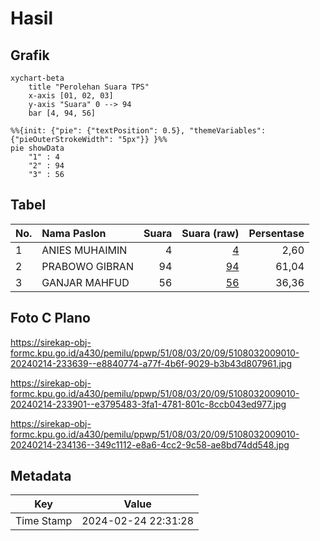 # Hasil

## Grafik

```mermaid
xychart-beta
    title "Perolehan Suara TPS"
    x-axis [01, 02, 03]
    y-axis "Suara" 0 --> 94
    bar [4, 94, 56]
```

```mermaid
%%{init: {"pie": {"textPosition": 0.5}, "themeVariables": {"pieOuterStrokeWidth": "5px"}} }%%
pie showData
    "1" : 4
    "2" : 94
    "3" : 56
```

## Tabel

| No. | Nama Paslon    | Suara | Suara (raw) | Persentase |
|:--- |:-------------- | -----:| -----------:| ----------:|
| 1   | ANIES MUHAIMIN | 4     | [4][p-1]    | 2,60       |
| 2   | PRABOWO GIBRAN | 94    | [94][p-2]   | 61,04      |
| 3   | GANJAR MAHFUD  | 56    | [56][p-3]   | 36,36      |


[p-1]: https://github.com/gigit-pemilu/pemilu-2024-51-bali/blob/main/pilpres/hitung-suara/sub/51-bali/sub/08-buleleng/sub/03-busungbiu/sub/2009-kedis/sub/010-tps/sub/paslon-1.txt
[p-2]: https://github.com/gigit-pemilu/pemilu-2024-51-bali/blob/main/pilpres/hitung-suara/sub/51-bali/sub/08-buleleng/sub/03-busungbiu/sub/2009-kedis/sub/010-tps/sub/paslon-2.txt
[p-3]: https://github.com/gigit-pemilu/pemilu-2024-51-bali/blob/main/pilpres/hitung-suara/sub/51-bali/sub/08-buleleng/sub/03-busungbiu/sub/2009-kedis/sub/010-tps/sub/paslon-3.txt

## Foto C Plano

https://sirekap-obj-formc.kpu.go.id/a430/pemilu/ppwp/51/08/03/20/09/5108032009010-20240214-233639--e8840774-a77f-4b6f-9029-b3b43d807961.jpg

https://sirekap-obj-formc.kpu.go.id/a430/pemilu/ppwp/51/08/03/20/09/5108032009010-20240214-233901--e3795483-3fa1-4781-801c-8ccb043ed977.jpg

https://sirekap-obj-formc.kpu.go.id/a430/pemilu/ppwp/51/08/03/20/09/5108032009010-20240214-234136--349c1112-e8a6-4cc2-9c58-ae8bd74dd548.jpg


## Metadata

| Key        | Value               |
| ---------- | ------------------- |
| Time Stamp | 2024-02-24 22:31:28 |



